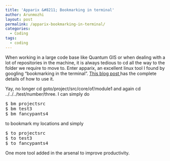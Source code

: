 ```yaml
---
title: 'Apparix &#8211; Bookmarking in terminal'
author: Arunmozhi
layout: post
permalink: /apparix-bookmarking-in-terminal/
categories:
  - Coding
tags:
  - coding
---
```

When working in a large code base like Quantum GIS or when dealing with a lot of repositories in the machine, it is always tedious to cd all the way to the folder we require to move to. Enter apparix, an excellent linux tool I found by googling &#8220;bookmarking in the terminal&#8221;. [This blog post ][1] has the complete details of how to use it.

Yay, no longer cd goto/project/src/core/of/module1 and again cd ../../../test/number/three. I can simply do

<div class="highlight">
  <pre><span class="nv">$ </span>bm projectsrc
<span class="nv">$ </span>bm test3
<span class="nv">$ </span>bm fancypants4
</pre>
</div>

to bookmark my locations and simply

<div class="highlight">
  <pre><span class="nv">$ </span>to projectsrc
<span class="nv">$ </span>to test3
<span class="nv">$ </span>to fancypants4
</pre>
</div>

One more tool added in the arsenal to improve productivity.

 [1]: http://dragly.org/2011/11/01/bookmarks-in-terminal/